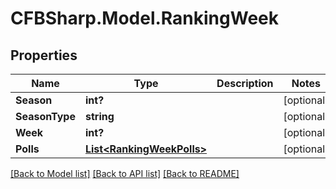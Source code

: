 # CFBSharp.Model.RankingWeek
## Properties

Name | Type | Description | Notes
------------ | ------------- | ------------- | -------------
**Season** | **int?** |  | [optional] 
**SeasonType** | **string** |  | [optional] 
**Week** | **int?** |  | [optional] 
**Polls** | [**List&lt;RankingWeekPolls&gt;**](RankingWeekPolls.md) |  | [optional] 

[[Back to Model list]](../README.md#documentation-for-models) [[Back to API list]](../README.md#documentation-for-api-endpoints) [[Back to README]](../README.md)

